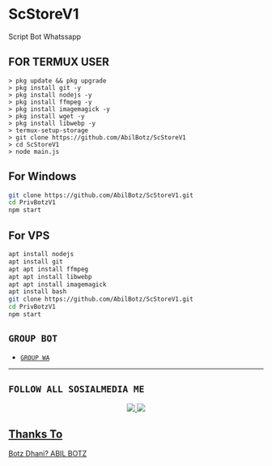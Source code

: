# ScStoreV1

Script Bot Whatssapp

## FOR TERMUX USER

```
> pkg update && pkg upgrade
> pkg install git -y
> pkg install nodejs -y
> pkg install ffmpeg -y
> pkg install imagemagick -y
> pkg install wget -y
> pkg install libwebp -y
> termux-setup-storage
> git clone https://github.com/AbilBotz/ScStoreV1
> cd ScStoreV1
> node main.js
```
## For Windows
```bash
git clone https://github.com/AbilBotz/ScStoreV1.git
cd PrivBotzV1
npm start
```
## For VPS
```bash
apt install nodejs 
apt install git 
apt apt install ffmpeg 
apt apt install libwebp 
apt apt install imagemagick
apt install bash
git clone https://github.com/AbilBotz/ScStoreV1.git
cd PrivBotzV1
npm start
```

## ```GROUP BOT```

- [`GROUP WA`](https://chat.whatsapp.com/CS4ESARec5o476nHesGIDt)


---------

## ```FOLLOW ALL SOSIALMEDIA ME```
<p align="center"> 
<a href="https://wa.me/6282293295376"><img src="https://img.shields.io/badge/WhatsApp-25D366?style=for-the-badge&logo=whatsapp&logoColor=white" />
<a href="https://youtube.com/channel/UCJPqI5eVhKPXPL2V8y6pIDA"><img src="https://img.shields.io/badge/YouTube ABIL BOTZ-ff0000?style=for-the-badge&logo=youtube&logoColor=ff000000&link=https://youtube.com/channel/UCJPqI5eVhKPXPL2V8y6pIDA" /><br>
</p>

## Thanks To

Botz Dhani?
ABIL BOTZ